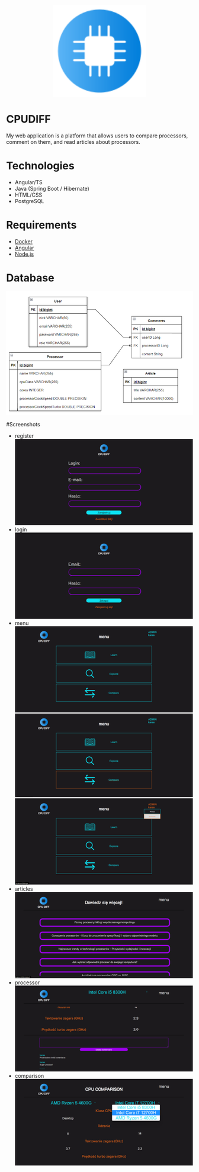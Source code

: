 <p align="center">
  <img src="readmeFiles/logo.svg" width="250" height="250">
</p>

# CPUDIFF

My web application is a platform that allows users to compare processors, comment on them, and read articles about processors.

# Technologies
- Angular/TS
- Java (Spring Boot / Hibernate)
- HTML/CSS
- PostgreSQL

# Requirements
- [Docker](https://www.docker.com/)
- [Angular](https://angular.io/)
- [Node.js](https://nodejs.org/en)

# Database

![Database ERD](readmeFiles/DiagramERD.png)

#Screenshots

 - register
    ![](readmeFiles/register.png)
 - login
   ![](readmeFiles/login.png)
 - menu
   ![](readmeFiles/menu.png)
   ![](readmeFiles/menuHover.png)
   ![](readmeFiles/dropDownMenu.png)
 - articles
   ![](readmeFiles/articles.png)
 - processor
   ![](readmeFiles/processor.png)
 - comparison
   ![](readmeFiles/comparison.png)